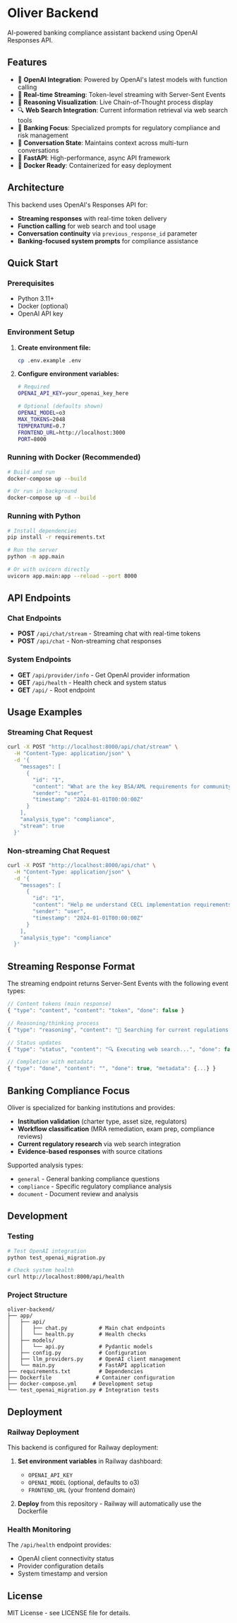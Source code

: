 # Oliver Backend

AI-powered banking compliance assistant backend using OpenAI Responses API.

## Features

- 🤖 **OpenAI Integration**: Powered by OpenAI's latest models with function calling
- 📡 **Real-time Streaming**: Token-level streaming with Server-Sent Events
- 🧠 **Reasoning Visualization**: Live Chain-of-Thought process display
- 🔍 **Web Search Integration**: Current information retrieval via web search tools
- 🏦 **Banking Focus**: Specialized prompts for regulatory compliance and risk management
- 💬 **Conversation State**: Maintains context across multi-turn conversations
- 🚀 **FastAPI**: High-performance, async API framework
- 🐳 **Docker Ready**: Containerized for easy deployment

## Architecture

This backend uses OpenAI's Responses API for:
- **Streaming responses** with real-time token delivery
- **Function calling** for web search and tool usage
- **Conversation continuity** via `previous_response_id` parameter
- **Banking-focused system prompts** for compliance assistance

## Quick Start

### Prerequisites

- Python 3.11+
- Docker (optional)
- OpenAI API key

### Environment Setup

1. **Create environment file:**
   ```bash
   cp .env.example .env
   ```

2. **Configure environment variables:**
   ```bash
   # Required
   OPENAI_API_KEY=your_openai_key_here
   
   # Optional (defaults shown)
   OPENAI_MODEL=o3
   MAX_TOKENS=2048
   TEMPERATURE=0.7
   FRONTEND_URL=http://localhost:3000
   PORT=8000
   ```

### Running with Docker (Recommended)

```bash
# Build and run
docker-compose up --build

# Or run in background
docker-compose up -d --build
```

### Running with Python

```bash
# Install dependencies
pip install -r requirements.txt

# Run the server
python -m app.main

# Or with uvicorn directly
uvicorn app.main:app --reload --port 8000
```

## API Endpoints

### Chat Endpoints

- **POST** `/api/chat/stream` - Streaming chat with real-time tokens
- **POST** `/api/chat` - Non-streaming chat responses

### System Endpoints

- **GET** `/api/provider/info` - Get OpenAI provider information
- **GET** `/api/health` - Health check and system status
- **GET** `/api/` - Root endpoint

## Usage Examples

### Streaming Chat Request

```bash
curl -X POST "http://localhost:8000/api/chat/stream" \
  -H "Content-Type: application/json" \
  -d '{
    "messages": [
      {
        "id": "1",
        "content": "What are the key BSA/AML requirements for community banks?",
        "sender": "user",
        "timestamp": "2024-01-01T00:00:00Z"
      }
    ],
    "analysis_type": "compliance",
    "stream": true
  }'
```

### Non-streaming Chat Request

```bash
curl -X POST "http://localhost:8000/api/chat" \
  -H "Content-Type: application/json" \
  -d '{
    "messages": [
      {
        "id": "1", 
        "content": "Help me understand CECL implementation requirements",
        "sender": "user",
        "timestamp": "2024-01-01T00:00:00Z"
      }
    ],
    "analysis_type": "compliance"
  }'
```

## Streaming Response Format

The streaming endpoint returns Server-Sent Events with the following event types:

```typescript
// Content tokens (main response)
{ "type": "content", "content": "token", "done": false }

// Reasoning/thinking process  
{ "type": "reasoning", "content": "💭 Searching for current regulations...", "done": false }

// Status updates
{ "type": "status", "content": "🔍 Executing web search...", "done": false }

// Completion with metadata
{ "type": "done", "content": "", "done": true, "metadata": {...} }
```

## Banking Compliance Focus

Oliver is specialized for banking institutions and provides:

- **Institution validation** (charter type, asset size, regulators)
- **Workflow classification** (MRA remediation, exam prep, compliance reviews)
- **Current regulatory research** via web search integration
- **Evidence-based responses** with source citations

Supported analysis types:
- `general` - General banking compliance questions
- `compliance` - Specific regulatory compliance analysis  
- `document` - Document review and analysis

## Development

### Testing

```bash
# Test OpenAI integration
python test_openai_migration.py

# Check system health
curl http://localhost:8000/api/health
```

### Project Structure

```
oliver-backend/
├── app/
│   ├── api/
│   │   ├── chat.py          # Main chat endpoints
│   │   └── health.py        # Health checks
│   ├── models/
│   │   └── api.py           # Pydantic models
│   ├── config.py            # Configuration
│   ├── llm_providers.py     # OpenAI client management
│   └── main.py              # FastAPI application
├── requirements.txt         # Dependencies
├── Dockerfile              # Container configuration
├── docker-compose.yml     # Development setup
└── test_openai_migration.py # Integration tests
```

## Deployment

### Railway Deployment

This backend is configured for Railway deployment:

1. **Set environment variables** in Railway dashboard:
   - `OPENAI_API_KEY`
   - `OPENAI_MODEL` (optional, defaults to o3)
   - `FRONTEND_URL` (your frontend domain)

2. **Deploy** from this repository - Railway will automatically use the Dockerfile

### Health Monitoring

The `/api/health` endpoint provides:
- OpenAI client connectivity status
- Provider configuration details
- System timestamp and version

## License

MIT License - see LICENSE file for details.